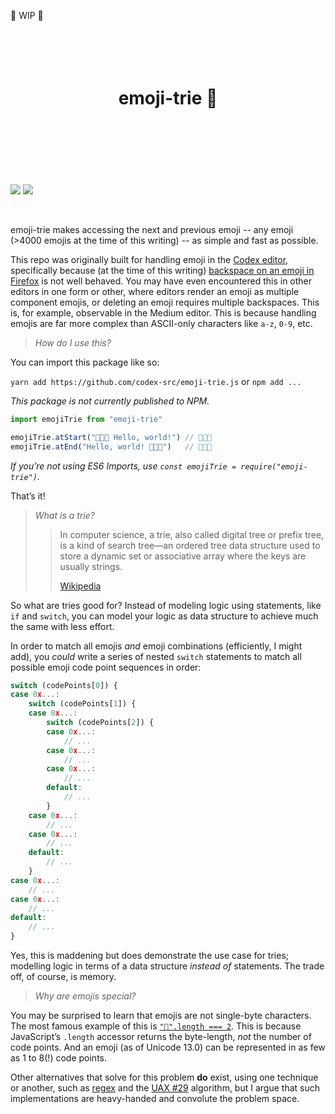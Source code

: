 🚧 WIP 🚧

<!-- https://github.com/streamich/react-use/blob/master/README.md -->
<div align="center">
  <h1>
    <br>
    <br>
    emoji-trie 🌳
    <br>
    <br>
    <br>
    <br>
  </h1>
</div>

![](https://img.shields.io/badge/eslint-passing-brightgreen) ![](https://img.shields.io/badge/jest-passing-brightgreen)

<br>

emoji-trie makes accessing the next and previous emoji -- any emoji (>4000 emojis at the time of this writing) -- as simple and fast as possible.

This repo was originally built for handling emoji in the [Codex editor](https://github.com/codex-src/codex-app), specifically because (at the time of this writing) [backspace on an emoji in Firefox](https://bugzilla.mozilla.org/show_bug.cgi?id=1198292) is not well behaved. You may have even encountered this in other editors in one form or other, where editors render an emoji as multiple component emojis, or deleting an emoji requires multiple backspaces. This is, for example, observable in the Medium editor. This is because handling emojis are far more complex than ASCII-only characters like `a-z`, `0-9`, etc.

> _How do I use this?_

You can import this package like so:

`yarn add https://github.com/codex-src/emoji-trie.js` or `npm add ...`

_This package is not currently published to NPM._

```js
import emojiTrie from "emoji-trie"

emojiTrie.atStart("👩🏽‍🔬 Hello, world!") // 👩🏽‍🔬
emojiTrie.atEnd("Hello, world! 👩🏽‍🔬")   // 👩🏽‍🔬
```

_If you’re not using ES6 Imports, use `const emojiTrie = require("emoji-trie")`._

That’s it!

> _What is a trie?_
>
> > In computer science, a trie, also called digital tree or prefix tree, is a kind of search tree—an ordered tree data structure used to store a dynamic set or associative array where the keys are usually strings.
> >
> > [Wikipedia](https://en.wikipedia.org/wiki/Trie)

So what are tries good for? Instead of modeling logic using statements, like `if` and `switch`, you can model your logic as data structure to achieve much the same with less effort.

In order to match all emojis *and* emoji combinations (efficiently, I might add), you *could* write a series of nested `switch` statements to match all possible emoji code point sequences in order:

```js
switch (codePoints[0]) {
case 0x...:
	switch (codePoints[1]) {
	case 0x...:
		switch (codePoints[2]) {
		case 0x...:
			// ...
		case 0x...:
			// ...
		case 0x...:
			// ...
		default:
			// ...
		}
	case 0x...:
		// ...
	case 0x...:
		// ...
	default:
		// ...
	}
case 0x...:
	// ...
case 0x...:
	// ...
default:
	// ...
}
```

Yes, this is maddening but does demonstrate the use case for tries; modelling logic in terms of a data structure _instead of_ statements. The trade off, of course, is memory.

> _Why are emojis special?_

You may be surprised to learn that emojis are not single-byte characters. The most famous example of this is [`"💩".length === 2`](https://mathiasbynens.be/notes/javascript-unicode#counting-symbols). This is because JavaScript’s `.length` accessor returns the byte-length, *not* the number of code points. And an emoji (as of Unicode 13.0) can be represented in as few as 1 to 8(!) code points.

Other alternatives that solve for this problem **do** exist, using one technique or another, such as [regex](https://github.com/mathiasbynens/emoji-regex) and the [UAX #29](https://unicode.org/reports/tr29/) algorithm, but I argue that such implementations are heavy-handed and convolute the problem space.
